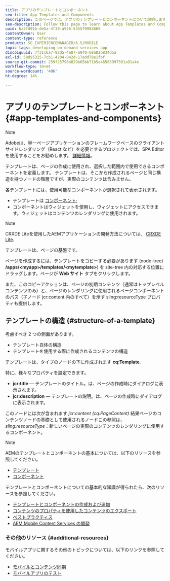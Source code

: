 ```yaml
---
title: アプリのテンプレートとコンポーネント
seo-title: App Templates and Components
description: このページでは、アプリのテンプレートとコンポーネントについて説明します。 テンプレートの構造に関する詳細情報が提供されます。
seo-description: Follow this page to learn about App Templates and Components. It provides detailed information on the structure of templates.
uuid: ba2fd91b-de5a-4f39-a976-5455f9983669
contentOwner: User
content-type: reference
products: SG_EXPERIENCEMANAGER/6.5/MOBILE
topic-tags: developing-on-demand-services-app
discoiquuid: 7f31c6a7-92d5-4a87-a9f0-68a82b834d5a
exl-id: 58d95325-7cb1-4204-842d-17add70e1fbf
source-git-commit: 259f257964829b65bb71b5a46583997581a91a4e
workflow-type: tm+mt
source-wordcount: '406'
ht-degree: 14%

---
```


# アプリのテンプレートとコンポーネント{#app-templates-and-components}

>[!NOTE]
>
>Adobeは、単一ページアプリケーションのフレームワークベースのクライアントサイドレンダリング（React など）を必要とするプロジェクトでは、SPA Editor を使用することをお勧めします。 [詳細情報](/help/sites-developing/spa-overview.md)。

テンプレートは、ページの作成に使用され、選択した範囲内で使用できるコンポーネントを定義します。 テンプレートは、そこから作成されるページと同じ構造を持つノードの階層ですが、実際のコンテンツは含みません。

各テンプレートには、使用可能なコンポーネントが選択されて表示されます。

* テンプレートは [コンポーネント](/help/sites-developing/components.md);
* コンポーネントはウィジェットを使用し、ウィジェットにアクセスできます。ウィジェットはコンテンツのレンダリングに使用されます。

>[!NOTE]
>
>CRXDE Liteを使用したAEMアプリケーションの開発方法については、 [CRXDE Lite](/help/sites-developing/developing-with-crxde-lite.md).

テンプレートは、ページの基盤です。

ページを作成するには、テンプレートをコピーする必要があります (node-tree) **/apps/&lt;myapp>/templates/&lt;mytemplate>**) を site-tree 内の対応する位置にドラッグします。ページが **Web サイト** タブをクリックします。

また、このコピーアクションは、ページの初期コンテンツ（通常はトップレベルコンテンツのみ）と、ページのレンダリングに使用されるページコンポーネントのパス（子ノード jcr:content 内のすべて）を示す sling:resourceType プロパティも提供します。

## テンプレートの構造 {#structure-of-a-template}

考慮すべき 2 つの側面があります。

* テンプレート自体の構造
* テンプレートを使用する際に作成されるコンテンツの構造

テンプレートは、タイプのノードの下に作成されます **cq:Template**.

特に、様々なプロパティを設定できます。

* **jcr:title**  — テンプレートのタイトル。は、ページの作成時にダイアログに表示されます。
* **jcr:description**  — テンプレートの説明。は、ページの作成時にダイアログに表示されます。

このノードには次が含まれます *jcr:content (cq:PageContent)* 結果ページのコンテンツノードの基礎として使用されるノードこの参照は、 *sling:resourceType*：新しいページの実際のコンテンツのレンダリングに使用するコンポーネント。

>[!NOTE]
>
>AEMのテンプレートとコンポーネントの基本については、以下のリソースを参照してください。
>
>* [テンプレート](/help/sites-developing/templates.md)
>* [コンポーネント](/help/sites-developing/components.md)
>

テンプレートとコンポーネントについての基本的な知識が得られたら、次のリソースを参照してください。

* [テンプレートとコンポーネントの作成および追加](/help/mobile/mobile-ondemand-app-templates.md)
* [コンテンツのプロパティを使用したコンテンツのエクスポート](/help/mobile/on-demand-content-properties-exporting.md)
* [ベストプラクティス](/help/mobile/best-practices-aem-mobile.md)
* [AEM Mobile Content Services の開発](/help/mobile/developing-content-services.md)

### その他のリソース {#additional-resources}

モバイルアプリに関するその他のトピックについては、以下のリンクを参照してください。

* [モバイルとコンテンツ同期](/help/mobile/mobile-ondemand-contentsync.md)
* [モバイルアプリのテスト](/help/mobile/develop-mobile-apps-testing.md)
